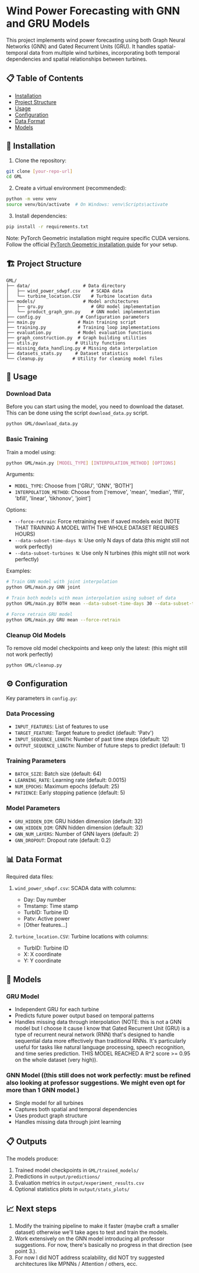 # Wind Power Forecasting with GNN and GRU Models

This project implements wind power forecasting using both Graph Neural Networks (GNN) and Gated Recurrent Units (GRU). It handles spatial-temporal data from multiple wind turbines, incorporating both temporal dependencies and spatial relationships between turbines.

## 📋 Table of Contents
- [Installation](#installation)
- [Project Structure](#project-structure)
- [Usage](#usage)
- [Configuration](#configuration)
- [Data Format](#data-format)
- [Models](#models)

## 🔧 Installation

1. Clone the repository:
```bash
git clone [your-repo-url]
cd GML
```

2. Create a virtual environment (recommended):
```bash
python -m venv venv
source venv/bin/activate  # On Windows: venv\Scripts\activate
```

3. Install dependencies:
```bash
pip install -r requirements.txt
```

Note: PyTorch Geometric installation might require specific CUDA versions. Follow the official [PyTorch Geometric installation guide](https://pytorch-geometric.readthedocs.io/en/latest/install/installation.html) for your setup.

## 🏗️ Project Structure

```
GML/
├── data/                    # Data directory
│   ├── wind_power_sdwpf.csv    # SCADA data
│   └── turbine_location.CSV    # Turbine location data
├── models/                  # Model architectures
│   ├── gru.py                  # GRU model implementation
│   └── product_graph_gnn.py    # GNN model implementation
├── config.py               # Configuration parameters
├── main.py                # Main training script
├── training.py            # Training loop implementations
├── evaluation.py          # Model evaluation functions
├── graph_construction.py  # Graph building utilities
├── utils.py              # Utility functions
├── missing_data_handling.py # Missing data interpolation
├── datasets_stats.py     # Dataset statistics
└── cleanup.py           # Utility for cleaning model files
```

## 🚀 Usage

### Download Data

Before you can start using the model, you need to download the dataset. This can be done using the script `download_data.py` script.

```bash
python GML/download_data.py
```

### Basic Training

Train a model using:
```bash
python GML/main.py [MODEL_TYPE] [INTERPOLATION_METHOD] [OPTIONS]
```

Arguments:
- `MODEL_TYPE`: Choose from ['GRU', 'GNN', 'BOTH']
- `INTERPOLATION_METHOD`: Choose from ['remove', 'mean', 'median', 'ffill', 'bfill', 'linear', 'tikhonov', 'joint']

Options:
- `--force-retrain`: Force retraining even if saved models exist (NOTE THAT TRAINING A MODEL WITH THE WHOLE DATASET REQUIRES HOURS)
- `--data-subset-time-days N`: Use only N days of data (this might still not work perfectly)
- `--data-subset-turbines N`: Use only N turbines (this might still not work perfectly)

Examples:
```bash
# Train GNN model with joint interpolation
python GML/main.py GNN joint

# Train both models with mean interpolation using subset of data
python GML/main.py BOTH mean --data-subset-time-days 30 --data-subset-turbines 5

# Force retrain GRU model
python GML/main.py GRU mean --force-retrain
```

### Cleanup Old Models

To remove old model checkpoints and keep only the latest: (this might still not work perfectly)
```bash
python GML/cleanup.py 
```

## ⚙️ Configuration

Key parameters in `config.py`:

### Data Processing
- `INPUT_FEATURES`: List of features to use
- `TARGET_FEATURE`: Target feature to predict (default: 'Patv')
- `INPUT_SEQUENCE_LENGTH`: Number of past time steps (default: 12)
- `OUTPUT_SEQUENCE_LENGTH`: Number of future steps to predict (default: 1)

### Training Parameters
- `BATCH_SIZE`: Batch size (default: 64)
- `LEARNING_RATE`: Learning rate (default: 0.0015)
- `NUM_EPOCHS`: Maximum epochs (default: 25)
- `PATIENCE`: Early stopping patience (default: 5)

### Model Parameters
- `GRU_HIDDEN_DIM`: GRU hidden dimension (default: 32)
- `GNN_HIDDEN_DIM`: GNN hidden dimension (default: 32)
- `GNN_NUM_LAYERS`: Number of GNN layers (default: 2)
- `GNN_DROPOUT`: Dropout rate (default: 0.2)

## 📊 Data Format

Required data files:
1. `wind_power_sdwpf.csv`: SCADA data with columns:
   - Day: Day number
   - Tmstamp: Time stamp
   - TurbID: Turbine ID
   - Patv: Active power
   - [Other features...]

2. `turbine_location.CSV`: Turbine locations with columns:
   - TurbID: Turbine ID
   - X: X coordinate
   - Y: Y coordinate

## 🤖 Models

### GRU Model
- Independent GRU for each turbine
- Predicts future power output based on temporal patterns
- Handles missing data through interpolation
  (NOTE: this is not a GNN model but I choose it cause I know that Gated Recurrent Unit (GRU) is a type of recurrent neural network (RNN) that's designed to handle sequential data more effectively than 
   traditional RNNs. It's particularly useful for tasks like natural language processing, speech recognition, and time series prediction. THIS MODEL REACHED A R^2 score >= 0.95 on the whole dataset (very high)).

### GNN Model ((this still does not work perfectly: must be refined also looking at professor suggestions. We might even opt for more than 1 GNN model.)
- Single model for all turbines
- Captures both spatial and temporal dependencies
- Uses product graph structure
- Handles missing data through joint learning

## 📋 Outputs

The models produce:
1. Trained model checkpoints in `GML/trained_models/`
2. Predictions in `output/predictions/`
3. Evaluation metrics in `output/experiment_results.csv`
4. Optional statistics plots in `output/stats_plots/`

## 📈 Next steps

1. Modify the training pipeline to make it faster (maybe craft a smaller dataset) otherwise we'll take ages to test and train the models.
2. Work extensively on the GNN model introducing all professor suggestions. For now, there's basically no progress in that direction (see point 3.).
3. For now I did NOT address scalability, did NOT try suggested architectures like MPNNs / Attention / others, ecc.


   

